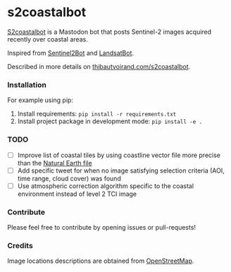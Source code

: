 # s2coastalbot

[S2coastalbot](https://mastodon.social/@s2coastalbot) is a Mastodon bot that posts Sentinel-2 images acquired recently over coastal areas.

Inspired from [Sentinel2Bot](https://twitter.com/Sentinel2Bot) and [LandsatBot](https://twitter.com/LandsatBot).

Described in more details on [thibautvoirand.com/s2coastalbot](https://thibautvoirand.com/s2coastalbot).

### Installation

For example using pip:
1. Install requirements: `pip install -r requirements.txt`
2. Install project package in development mode: `pip install -e .`

### TODO

* [ ] Improve list of coastal tiles by using coastline vector file more precise than the [Natural Earth file](https://www.naturalearthdata.com/downloads/10m-physical-vectors/10m-coastline/)
* [ ] Add specific tweet for when no image satisfying selection criteria (AOI, time range, cloud cover) was found
* [ ] Use atmospheric correction algorithm specific to the coastal environment instead of level 2 TCI image

### Contribute

Please feel free to contribute by opening issues or pull-requests!

### Credits

Image locations descriptions are obtained from [OpenStreetMap](https://www.openstreetmap.org/copyright).
